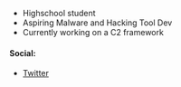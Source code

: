 <!--
**BlessedToastr/BlessedToastr** is a ✨ _special_ ✨ repository because its `README.md` (this file) appears on your GitHub profile.

Here are some ideas to get you started:

- 🔭 I’m currently working on ...
- 🌱 I’m currently learning ...
- 👯 I’m looking to collaborate on ...
- 🤔 I’m looking for help with ...
- 💬 Ask me about ...
- 📫 How to reach me: ...
- 😄 Pronouns: ...
- ⚡ Fun fact: ...
-->

- Highschool student
- Aspiring Malware and Hacking Tool Dev
- Currently working on a C2 framework

#### Social:
- [Twitter](https://twitter.com/BlessedToastr)

